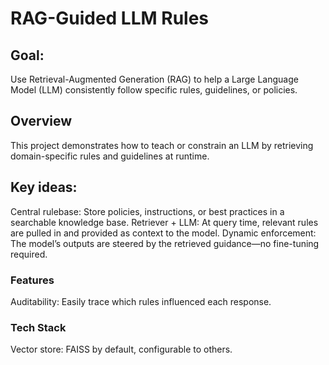 # RAG-Guided LLM Rules
## Goal: 
Use Retrieval-Augmented Generation (RAG) to help a Large Language Model (LLM) consistently follow specific rules, guidelines, or policies.
## Overview
This project demonstrates how to teach or constrain an LLM by retrieving domain-specific rules and guidelines at runtime.
## Key ideas:
Central rulebase: Store policies, instructions, or best practices in a searchable knowledge base.
Retriever + LLM: At query time, relevant rules are pulled in and provided as context to the model.
Dynamic enforcement: The model’s outputs are steered by the retrieved guidance—no fine-tuning required.
###  Features
Auditability: Easily trace which rules influenced each response.
###  Tech Stack
Vector store: FAISS by default, configurable to others.
